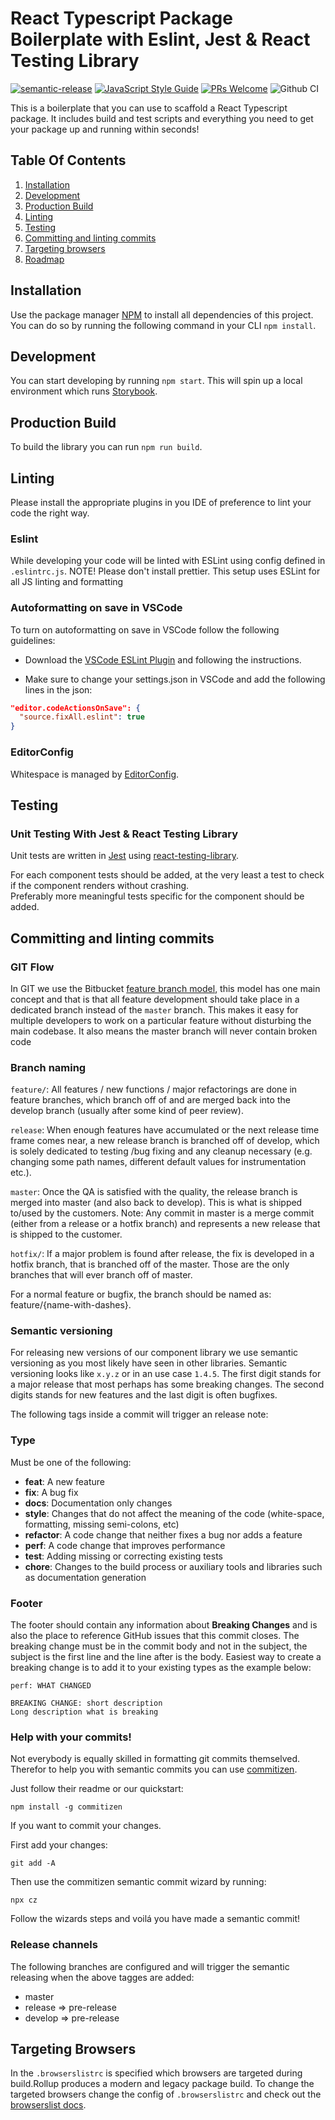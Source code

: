# React Typescript Package Boilerplate with Eslint, Jest & React Testing Library

[![semantic-release](https://img.shields.io/badge/%20%20%F0%9F%93%A6%F0%9F%9A%80-semantic--release-e10079.svg)](https://github.com/semantic-release/semantic-release) 
[![JavaScript Style Guide](https://img.shields.io/badge/code_style-standard-brightgreen.svg)](https://standardjs.com) 
[![PRs Welcome](https://img.shields.io/badge/PRs-welcome-brightgreen.svg)](http://makeapullrequest.com) 
![Github CI](https://github.com/daphnesmit/react-typescript-package-boilerplate/actions/workflows/build_test_deploy.yml/badge.svg)

This is a boilerplate that you can use to scaffold a React Typescript package. 
It includes build and test scripts and everything you need to get your package up and running within seconds!

## Table Of Contents

1. [Installation](#installation)
2. [Development](#development)
3. [Production Build](#production-build)
4. [Linting](#linting)
5. [Testing](#testing)
6. [Committing and linting commits](#committing-and-linting-commits)
7. [Targeting browsers](#targeting-browsers)
8. [Roadmap](#roadmap)

## Installation
Use the package manager [NPM](https://www.npmjs.com/) to install all dependencies of this project. You can do so by running the following command in your CLI `npm install`.


## Development 
You can start developing by running `npm start`. This will spin up a local environment which runs [Storybook](https://storybook.js.org/).


## Production Build
To build the library you can run `npm run build`.


## Linting
Please install the appropriate plugins in you IDE of preference to lint your code the right way. 

### Eslint
While developing your code will be linted with ESLint using config defined in `.eslintrc.js`. 
NOTE! Please don't install prettier. This setup uses ESLint for all JS linting and formatting

### Autoformatting on save in VSCode
To turn on autoformatting on save in VSCode follow the following guidelines:

- Download the [VSCode ESLint Plugin](https://marketplace.visualstudio.com/items?itemName=dbaeumer.vscode-eslint) and following the instructions.

- Make sure to change your settings.json in VSCode and add the following lines in the json:

```json
"editor.codeActionsOnSave": {
  "source.fixAll.eslint": true
}
```

### EditorConfig
Whitespace is managed by [EditorConfig](https://editorconfig.org/).


## Testing

### Unit Testing With Jest & React Testing Library
Unit tests are written in [Jest](https://jestjs.io/) using [react-testing-library](https://testing-library.com/docs/react-testing-library/intro/).

For each component tests should be added, at the very least a test to check if the component renders without crashing.  
Preferably more meaningful tests specific for the component should be added.


## Committing and linting commits

### GIT Flow
In GIT we use the Bitbucket [feature branch model](https://www.atlassian.com/git/tutorials/comparing-workflows/feature-branch-workflow), this model has one main concept and that is that all feature development should take place in a dedicated branch instead of the `master` branch. This makes it easy for multiple developers to work on a particular feature without disturbing the main codebase. It also means the master branch will never contain broken code

### Branch naming
`feature/`: All features / new functions / major refactorings are done in feature branches, which branch off of and are merged back into the develop branch (usually after some kind of peer review).

`release`: When enough features have accumulated or the next release time frame comes near, a new release branch is branched off of develop, which is solely dedicated to testing /bug fixing and any cleanup necessary (e.g. changing some path names, different default values for instrumentation etc.).

`master`: Once the QA is satisfied with the quality, the release branch is merged into master (and also back to develop). This is what is shipped to/used by the customers.
Note: Any commit in master is a merge commit (either from a release or a hotfix branch) and represents a new release that is shipped to the customer.

`hotfix/`: If a major problem is found after release, the fix is developed in a hotfix branch, that is branched off of the master. Those are the only branches that will ever
branch off of master.

For a normal feature or bugfix, the branch should be named as: feature/{name-with-dashes}.

### Semantic versioning
For releasing new versions of our component library we use semantic versioning as you most likely have seen in other libraries. Semantic versioning looks like `x.y.z` or in an use case `1.4.5`. The first digit stands for a major release that most perhaps has some breaking changes. The second digits stands for new features and the last digit is often bugfixes.

The following tags inside a commit will trigger an release note:
### **Type**
Must be one of the following:

* **feat**: A new feature
* **fix**: A bug fix
* **docs**: Documentation only changes
* **style**: Changes that do not affect the meaning of the code (white-space, formatting, missing
  semi-colons, etc)
* **refactor**: A code change that neither fixes a bug nor adds a feature
* **perf**: A code change that improves performance
* **test**: Adding missing or correcting existing tests
* **chore**: Changes to the build process or auxiliary tools and libraries such as documentation
  generation

### **Footer**
The footer should contain any information about **Breaking Changes** and is also the place to reference GitHub issues that this commit closes.
The breaking change must be in the commit body and not in the subject, the subject is the first line and the line after is the body. Easiest way to create a breaking change is to add it to your existing types as the example below:
```text
perf: WHAT CHANGED

BREAKING CHANGE: short description
Long description what is breaking
```

### Help with your commits!
Not everybody is equally skilled in formatting git commits themselved.
Therefor to help you with semantic commits you can use [commitizen](https://github.com/commitizen/cz-cli).

Just follow their readme or our quickstart:
```
npm install -g commitizen
```

If you want to commit your changes.

First add your changes:
```
git add -A
```

Then use the commitizen semantic commit wizard by running:
```
npx cz
```

Follow the wizards steps and voilá you have made a semantic commit!

### Release channels
The following branches are configured and will trigger the semantic releasing when the above tagges are added:
- master
- release => pre-release
- develop => pre-release

## Targeting Browsers
In the `.browserslistrc` is specified which browsers are targeted during build.Rollup produces a modern and legacy package build.
To change the targeted browsers change the config of `.browserslistrc` and check out the [browserslist docs](https://github.com/browserslist/browserslist).

